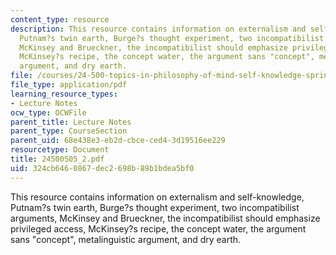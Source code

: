 ```yaml
---
content_type: resource
description: This resource contains information on externalism and self-knowledge,
  Putnam?s twin earth, Burge?s thought experiment, two incompatibilist arguments,
  McKinsey and Brueckner, the incompatibilist should emphasize privileged access,
  McKinsey?s recipe, the concept water, the argument sans "concept", metalinguistic
  argument, and dry earth.
file: /courses/24-500-topics-in-philosophy-of-mind-self-knowledge-spring-2005/324cb6460867dec2698b89b1bdea5bf0_24500S05_2.pdf
file_type: application/pdf
learning_resource_types:
- Lecture Notes
ocw_type: OCWFile
parent_title: Lecture Notes
parent_type: CourseSection
parent_uid: 68e438e3-eb2d-cbce-ced4-3d19516ee229
resourcetype: Document
title: 24500S05_2.pdf
uid: 324cb646-0867-dec2-698b-89b1bdea5bf0
---
```

This resource contains information on externalism and self-knowledge, Putnam?s twin earth, Burge?s thought experiment, two incompatibilist arguments, McKinsey and Brueckner, the incompatibilist should emphasize privileged access, McKinsey?s recipe, the concept water, the argument sans "concept", metalinguistic argument, and dry earth.

